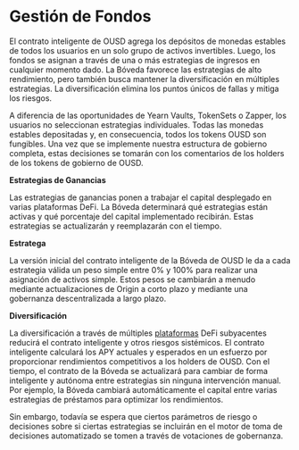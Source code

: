 # Gestión de Fondos

El contrato inteligente de OUSD agrega los depósitos de monedas estables de todos los usuarios en un solo grupo de activos invertibles. Luego, los fondos se asignan a través de una o más estrategias de ingresos en cualquier momento dado. La Bóveda favorece las estrategias de alto rendimiento, pero también busca mantener la diversificación en múltiples estrategias. La diversificación elimina los puntos únicos de fallas y mitiga los riesgos.

A diferencia de las oportunidades de Yearn Vaults, TokenSets o Zapper, los usuarios no seleccionan estrategias individuales. Todas las monedas estables depositadas y, en consecuencia, todos los tokens OUSD son fungibles. Una vez que se implemente nuestra estructura de gobierno completa, estas decisiones se tomarán con los comentarios de los holders de los tokens de gobierno de OUSD.

**Estrategias de Ganancias**

Las estrategias de ganancias ponen a trabajar el capital desplegado en varias plataformas DeFi. La Bóveda determinará qué estrategias están activas y qué porcentaje del capital implementado recibirán. Estas estrategias se actualizarán y reemplazarán con el tiempo.

**Estratega**

La versión inicial del contrato inteligente de la Bóveda de OUSD le da a cada estrategia válida un peso simple entre 0% y 100% para realizar una asignación de activos simple. Estos pesos se cambiarán a menudo mediante actualizaciones de Origin a corto plazo y mediante una gobernanza descentralizada a largo plazo.

**Diversificación**

La diversificación a través de múltiples [plataformas](supported-strategies/) DeFi subyacentes reducirá el contrato inteligente y otros riesgos sistémicos. El contrato inteligente calculará los APY actuales y esperados en un esfuerzo por proporcionar rendimientos competitivos a los holders de OUSD. Con el tiempo, el contrato de la Bóveda se actualizará para cambiar de forma inteligente y autónoma entre estrategias sin ninguna intervención manual. Por ejemplo, la Bóveda cambiará automáticamente el capital entre varias estrategias de préstamos para optimizar los rendimientos.

Sin embargo, todavía se espera que ciertos parámetros de riesgo o decisiones sobre si ciertas estrategias se incluirán en el motor de toma de decisiones automatizado se tomen a través de votaciones de gobernanza. 

